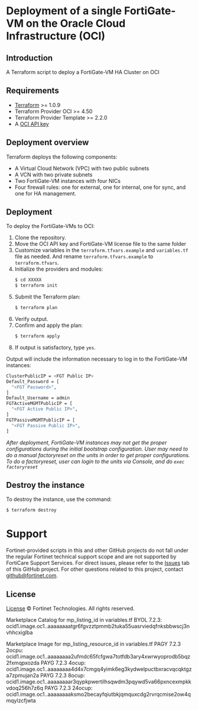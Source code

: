 # Deployment of a single FortiGate-VM on the Oracle Cloud Infrastructure (OCI)
## Introduction
A Terraform script to deploy a FortiGate-VM HA Cluster on OCI

## Requirements
* [Terraform](https://learn.hashicorp.com/terraform/getting-started/install.html) >= 1.0.9
* Terraform Provider OCI >= 4.50
* Terraform Provider Template >= 2.2.0
* A [OCI API key](https://docs.cloud.oracle.com/en-us/iaas/Content/API/Concepts/apisigningkey.htm)

## Deployment overview
Terraform deploys the following components:
   - A Virtual Cloud Network (VPC) with two public subnets
   - A VCN with two private subnets
   - Two FortiGate-VM instances with four NICs
   - Four firewall rules: one for external, one for internal, one for sync, and one for HA management.

## Deployment
To deploy the FortiGate-VMs to OCI:
1. Clone the repository.
2. Move the OCI API key and FortiGate-VM license file to the same folder
3. Customize variables in the `terraform.tfvars.example` and `variables.tf` file as needed.  And rename `terraform.tfvars.example` to `terraform.tfvars`.
4. Initialize the providers and modules:
   ```sh
   $ cd XXXXX
   $ terraform init
    ```
5. Submit the Terraform plan:
   ```sh
   $ terraform plan
   ```
6. Verify output.
7. Confirm and apply the plan:
   ```sh
   $ terraform apply
   ```
8. If output is satisfactory, type `yes`.

Output will include the information necessary to log in to the FortiGate-VM instances:
```sh
ClusterPublicIP = <FGT Public IP>
Default_Password = [
  "<FGT Password>",
]
Default_Username = admin
FGTActiveMGMTPublicIP = [
  "<FGT Active Public IP>",
]
FGTPassiveMGMTPublicIP = [
  "<FGT Passive Public IP>",
]
```
*After deployment, FortiGate-VM instances may not get the proper configurations during the initial bootstrap configuration. 
User may need to do a manual factoryreset on the units in order to get proper configurations.  To do a factoryreset, user can
login to the units via Console, and do `exec factoryreset`*

## Destroy the instance
To destroy the instance, use the command:
```sh
$ terraform destroy
```

# Support
Fortinet-provided scripts in this and other GitHub projects do not fall under the regular Fortinet technical support scope and are not supported by FortiCare Support Services.
For direct issues, please refer to the [Issues](https://github.com/fortinet/fortigate-terraform-deploy/issues) tab of this GitHub project.
For other questions related to this project, contact [github@fortinet.com](mailto:github@fortinet.com).

## License
[License](https://github.com/fortinet/fortigate-terraform-deploy/blob/master/LICENSE) © Fortinet Technologies. All rights reserved.

Marketplace Catalog for mp_listing_id in variables.tf
BYOL 7.2.3: ocid1.image.oc1..aaaaaaaatgr6fgvzztpmmb2tuka55uasrviedqfnksbbwscj3nvhhcxiglba 

Marketplace Image for mp_listing_resource_id in variables.tf
PAGY 7.2.3 2ocpu: ocid1.image.oc1..aaaaaaaa2ufmdc65fcfgwa7totfdb3ary4xwrwyoprodb5bqz2fxmqpxozda 
PAYG 7.2.3 4ocup: ocid1.image.oc1..aaaaaaaa4d4x7cmgq4yimk6eg3kydwelpuctbxracvqcqktgza7zpmujan2a
PAYG 7.2.3 8ocup: ocid1.image.oc1..aaaaaaaar3qypkpwertilhsqwdm3pqywd5va66pxncexmpkkvdoq256h7z6q
PAYG 7.2.3 24ocup: ocid1.image.oc1..aaaaaaaaksmo2becayfqiutbkjqmquxcdg2rvrqcmise2ow4qmqylzcfjwta
